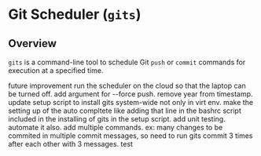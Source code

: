 # Git Scheduler (`gits`)

## Overview
`gits` is a command-line tool to schedule Git `push` or `commit` commands for execution at a specified time.

future improvement
run the scheduler on the cloud so that the laptop can be turned off.
add argument for --force push.
remove year from timestamp.
update setup script to install gits system-wide not only in virt env.
make the setting up of the auto compltete like adding that line in the bashrc script included in the installing of gits in the setup script. 
add unit testing. automate it also.
add multiple commands. ex: many changes to be commited in multiple commit messages, so need to run gits commit 3 times after each other with 3 messages. 
test